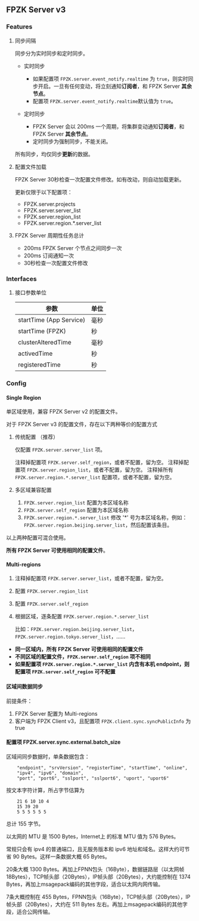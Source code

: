 ## FPZK Server v3

### Features

1. 同步间隔

	同步分为实时同步和定时同步。

	+ 实时同步

		* 如果配置项 `FPZK.server.event_notify.realtime` 为 `true`，则实时同步开启。一旦有任何变动，将立刻通知**订阅者**，和 FPZK Server **其余节点**。
		* 配置项 `FPZK.server.event_notify.realtime`默认值为 `true`。

	+ 定时同步

		* FPZK Server 会以 200ms 一个周期，将集群变动通知**订阅者**，和 FPZK Server **其余节点**。
		* 定时同步为强制同步，不能关闭。

	所有同步，均仅同步**更新**的数据。

1. 配置文件加载

	FPZK Server 30秒检查一次配置文件修改。如有改动，则自动加载更新。

	更新仅限于以下配置项：

	* FPZK.server.projects
	* FPZK.server.server_list
	* FPZK.server.region_list
	* FPZK.server.region.*.server_list

1. FPZK Server 周期性任务总计

	* 200ms FPZK Server 个节点之间同步一次
	* 200ms 订阅通知一次
	* 30秒检查一次配置文件修改

### Interfaces

1. 接口参数单位
	
	| 参数 | 单位 |
	|------|-----|
	| startTime (App Service) | 毫秒 |
	| startTime (FPZK) | 秒 |
	| clusterAlteredTime | 毫秒 |
	| activedTime | 秒 |
	| registeredTime | 秒 |


### Config

#### Single Region

单区域使用，兼容 FPZK Server v2 的配置文件。

对于 FPZK Server v3 的配置文件，存在以下两种等价的配置方式

1. 传统配置 （推荐）

	仅配置 `FPZK.server.server_list` 项。

	注释掉配置项 `FPZK.server.self_region`，或者不配置，留为空。
	注释掉配置项 `FPZK.server.region_list`，或者不配置，留为空。
	注释掉所有 `FPZK.server.region.*.server_list` 配置项，或者不配置，留为空。

1. 多区域兼容配置

	1. `FPZK.server.region_list` 配置为本区域名称
	2. `FPZK.server.self_region` 配置为本区域名称
	3. `FPZK.server.region.*.server_list` 修改 '*' 号为本区域名称，例如：`FPZK.server.region.beijing.server_list`，然后配置该条目。

以上两种配置可混合使用。

**所有 FPZK Server 可使用相同的配置文件**。


#### Multi-regions

1. 注释掉配置项 `FPZK.server.server_list`，或者不配置，留为空。
1. 配置 `FPZK.server.region_list`
1. 配置 `FPZK.server.self_region`
1. 根据区域，逐条配置 `FPZK.server.region.*.server_list`

	比如：`FPZK.server.region.beijing.server_list`，`FPZK.server.region.tokyo.server_list`，……


* **同一区域内，所有 FPZK Server 可使用相同的配置文件**
* **不同区域的配置文件，`FPZK.server.self_region` 项不相同**
* **如果配置项 `FPZK.server.region.*.server_list` 内含有本机 endpoint，则配置项 `FPZK.server.self_region` 可不配置**

#### 区域间数据同步

前提条件：

1. FPZK Server 配置为 Multi-regions
1. 客户端为 FPZK Client v3，且配置项 `FPZK.client.sync.syncPublicInfo` 为 true


#### 配置项 FPZK.server.sync.external.batch_size

区域间同步数据时，单条数据包含：

		"endpoint", "srvVersion", "registerTime", "startTime", "online",
		"ipv4", "ipv6", "domain",
		"port", "port6", "sslport", "sslport6", "uport", "uport6"

按文本字符计算，所占字节估算为

		21 6 10 10 4
		15 39 20
		5 5 5 5 5 5

总计 155 字节。

以太网的 MTU 是 1500 Bytes，Internet上 的标准 MTU 值为 576 Bytes。

常规只会有 ipv4 的普通端口，且无服务版本和 ipv6 地址和域名。这样大约可节省 90 Bytes。这样一条数据大概 65 Bytes。

20条大概 1300 Bytes。再加上FPNN包头（16Byte），数据链路层（以太网帧 18Bytes），TCP帧头部（20Bytes），IP帧头部（20Bytes），大约能控制在 1374 Bytes，再加上msagepack编码的其他字段，适合以太网内网传输。

7条大概控制在 455 Bytes，FPNN包头（16Byte），TCP帧头部（20Bytes），IP帧头部（20Bytes），大约在 511 Bytes 左右。再加上msagepack编码的其他字段，适合公网传输。